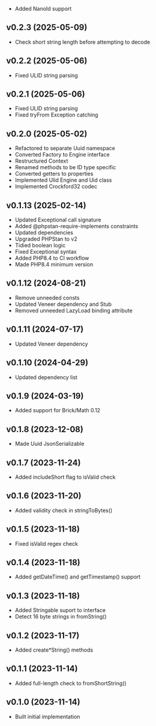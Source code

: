 * Added NanoId support

## v0.2.3 (2025-05-09)
* Check short string length before attempting to decode

## v0.2.2 (2025-05-06)
* Fixed ULID string parsing

## v0.2.1 (2025-05-06)
* Fixed ULID string parsing
* Fixed tryFrom Exception catching

## v0.2.0 (2025-05-02)
* Refactored to separate Uuid namespace
* Converted Factory to Engine interface
* Restructured Context
* Renamed methods to be ID type specific
* Converted getters to properties
* Implemented Ulid Engine and Uid class
* Implemented Crockford32 codec

## v0.1.13 (2025-02-14)
* Updated Exceptional call signature
* Added @phpstan-require-implements constraints
* Updated dependencies
* Upgraded PHPStan to v2
* Tidied boolean logic
* Fixed Exceptional syntax
* Added PHP8.4 to CI workflow
* Made PHP8.4 minimum version

## v0.1.12 (2024-08-21)
* Remove unneeded consts
* Updated Veneer dependency and Stub
* Removed unneeded LazyLoad binding attribute

## v0.1.11 (2024-07-17)
* Updated Veneer dependency

## v0.1.10 (2024-04-29)
* Updated dependency list

## v0.1.9 (2024-03-19)
* Added support for Brick/Math 0.12

## v0.1.8 (2023-12-08)
* Made Uuid JsonSerializable

## v0.1.7 (2023-11-24)
* Added includeShort flag to isValid check

## v0.1.6 (2023-11-20)
* Added validity check in stringToBytes()

## v0.1.5 (2023-11-18)
* Fixed isValid regex check

## v0.1.4 (2023-11-18)
* Added getDateTime() and getTimestamp() support

## v0.1.3 (2023-11-18)
* Added Stringable suport to interface
* Detect 16 byte strings in fromString()

## v0.1.2 (2023-11-17)
* Added create*String() methods

## v0.1.1 (2023-11-14)
* Added full-length check to fromShortString()

## v0.1.0 (2023-11-14)
* Built initial implementation

